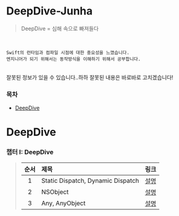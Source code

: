 # DeepDive-Junha
>DeepDive = 심해 속으로 빠져들다

<br>

```
Swift의 런타임과 컴파일 시점에 대한 중요성을 느꼈습니다.
엔지니어가 되기 위해서는 동작방식을 이해하기 위해서 공부합니다.
```

<br>
잘못된 정보가 있을 수 있습니다..하하 잘못된 내용은 바로바로 고치겠습니다!
<br>

### 목차 

* [DeepDive](#DeepDive)

# <a id="DeepDive"></a> DeepDive
### **챕터 I: DeepDive**
  > | 순서 | 제목 | 링크 |
  > |:---:| :--- | :--- |
  > |1| Static Dispatch, Dynamic Dispatch | [설명](https://github.com/jjunhaa0211/DeepDive-Junha/tree/main/Dispatch) |
  > |2| NSObject | [설명](https://github.com/jjunhaa0211/DeepDive-Junha/tree/main/NSObject) |
  > |3| Any, AnyObject | [설명]() |
